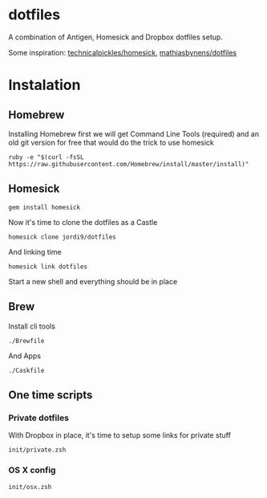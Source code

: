 dotfiles
========

A combination of Antigen, Homesick and Dropbox dotfiles setup. 

Some inspiration: [technicalpickles/homesick](http://www.github.com/technicalpickles/homesick), [mathiasbynens/dotfiles](http://www.github.com/mathiasbynens/dotfiles)

# Instalation 

## Homebrew

Installing Homebrew first we will get Command Line Tools (required) and an old git version for free that would do the trick to use homesick

    ruby -e "$(curl -fsSL https://raw.githubusercontent.com/Homebrew/install/master/install)"

## Homesick

    gem install homesick

Now it's time to clone the dotfiles as a Castle

    homesick clone jordi9/dotfiles

And linking time

    homesick link dotfiles

Start a new shell and everything should be in place

## Brew

Install cli tools

    ./Brewfile

And Apps

    ./Caskfile

## One time scripts

### Private dotfiles

With Dropbox in place, it's time to setup some links for private stuff

    init/private.zsh

### OS X config

    init/osx.zsh
